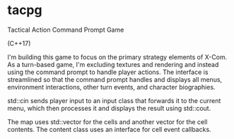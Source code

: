 # tacpg
Tactical Action Command Prompt Game

(C++17)

I'm building this game to focus on the primary strategy elements of X-Com. As a turn-based game,
I'm excluding textures and rendering and instead using the command prompt to handle player actions.
The interface is streamlined so that the command prompt handles and displays all menus,
environment interactions, other turn events, and character biographies.

std::cin sends player input to an input class that forwards it to the current menu, which then
processes it and displays the result using std::cout.

The map uses std::vector for the cells and another vector for the cell contents. The content
class uses an interface for cell event callbacks.
